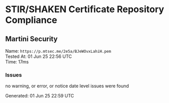 # STIR/SHAKEN Certificate Repository Compliance

## Martini Security

Name: `https://p.mtsec.me/2e5a/BJeWOvxLahiH.pem`\
Tested At: 01 Jun 25 22:56 UTC\
Time: 17ms

### Issues

no warning, or error, or notice date level issues were found

Generated: 01 Jun 25 22:59 UTC